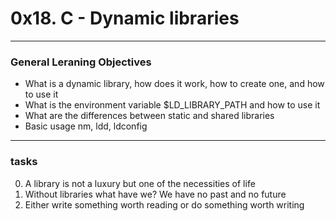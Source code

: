 # 0x18. C - Dynamic libraries
___

### General Leraning Objectives
- What is a dynamic library, how does it work, how to create one, and how to use it
- What is the environment variable $LD_LIBRARY_PATH and how to use it
- What are the differences between static and shared libraries
- Basic usage nm, ldd, ldconfig
___

### tasks
0. A library is not a luxury but one of the necessities of life
1. Without libraries what have we? We have no past and no future
2. Either write something worth reading or do something worth writing
